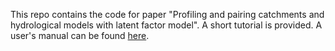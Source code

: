 This repo contains the code for paper "Profiling and pairing catchments and hydrological models with latent factor model". A short tutorial is provided. A user's manual can be found [here](https://github.com/stsfk/indexing_catchment_model/blob/main/user_manual.pdf).
